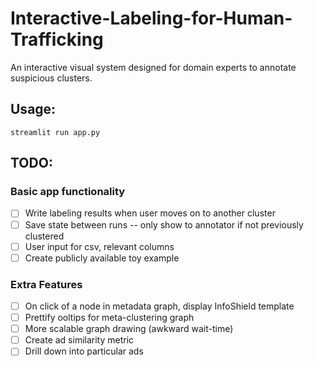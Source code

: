 # Interactive-Labeling-for-Human-Trafficking
An interactive visual system designed for domain experts to annotate suspicious clusters.

## Usage:
```
streamlit run app.py
```

## TODO:

### Basic app functionality
- [ ] Write labeling results when user moves on to another cluster
- [ ] Save state between runs -- only show to annotator if not previously clustered
- [ ] User input for csv, relevant columns
- [ ] Create publicly available toy example

### Extra Features
- [ ] On click of a node in metadata graph, display InfoShield template
- [ ] Prettify ooltips for meta-clustering graph
- [ ] More scalable graph drawing (awkward wait-time)
- [ ] Create ad similarity metric
- [ ] Drill down into particular ads
